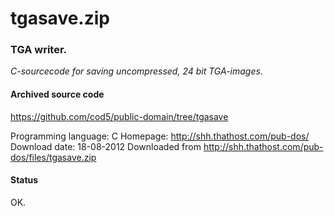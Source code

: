 # tgasave.zip #

### TGA writer. ###

*C-sourcecode for saving uncompressed, 24 bit TGA-images.*

#### Archived source code ####
https://github.com/cod5/public-domain/tree/tgasave

Programming language: C
Homepage: http://shh.thathost.com/pub-dos/
Download date: 18-08-2012
Downloaded from http://shh.thathost.com/pub-dos/files/tgasave.zip

#### Status ####
OK.

